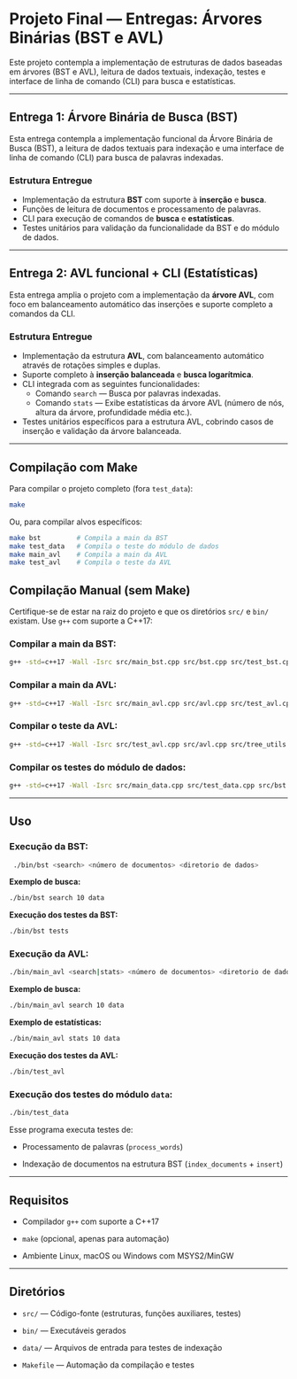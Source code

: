 # Projeto Final — Entregas: Árvores Binárias (BST e AVL)

Este projeto contempla a implementação de estruturas de dados baseadas em árvores (BST e AVL), leitura de dados textuais, indexação, testes e interface de linha de comando (CLI) para busca e estatísticas.

---

## Entrega 1: Árvore Binária de Busca (BST)

Esta entrega contempla a implementação funcional da Árvore Binária de Busca (BST), a leitura de dados textuais para indexação e uma interface de linha de comando (CLI) para busca de palavras indexadas.

### Estrutura Entregue

- Implementação da estrutura **BST** com suporte à **inserção** e **busca**.
- Funções de leitura de documentos e processamento de palavras.
- CLI para execução de comandos de **busca** e **estatísticas**.
- Testes unitários para validação da funcionalidade da BST e do módulo de dados.

---

## Entrega 2: AVL funcional + CLI (Estatísticas)

Esta entrega amplia o projeto com a implementação da **árvore AVL**, com foco em balanceamento automático das inserções e suporte completo a comandos da CLI.

### Estrutura Entregue

- Implementação da estrutura **AVL**, com balanceamento automático através de rotações simples e duplas.
- Suporte completo à **inserção balanceada** e **busca logarítmica**.
- CLI integrada com as seguintes funcionalidades:
  - Comando `search` — Busca por palavras indexadas.
  - Comando `stats` — Exibe estatísticas da árvore AVL (número de nós, altura da árvore, profundidade média etc.).
- Testes unitários específicos para a estrutura AVL, cobrindo casos de inserção e validação da árvore balanceada.

---

## Compilação com Make

Para compilar o projeto completo (fora `test_data`):

```bash
make
```

Ou, para compilar alvos específicos:

```bash
make bst         # Compila a main da BST
make test_data   # Compila o teste do módulo de dados
make main_avl    # Compila a main da AVL
make test_avl    # Compila o teste da AVL
```

## Compilação Manual (sem Make)

Certifique-se de estar na raiz do projeto e que os diretórios `src/` e `bin/` existam. Use `g++` com suporte a C++17:

### Compilar a main da BST:

```bash
g++ -std=c++17 -Wall -Isrc src/main_bst.cpp src/bst.cpp src/test_bst.cpp src/tree_utils.cpp src/data.cpp -o bin/bst
```

### Compilar a main da AVL:

```bash
g++ -std=c++17 -Wall -Isrc src/main_avl.cpp src/avl.cpp src/test_avl.cpp src/tree_utils.cpp src/data.cpp -o bin/main_avl
```

### Compilar o teste da AVL:

```bash
g++ -std=c++17 -Wall -Isrc src/test_avl.cpp src/avl.cpp src/tree_utils.cpp src/data.cpp -o bin/test_avl
```

### Compilar os testes do módulo de dados:

```bash
g++ -std=c++17 -Wall -Isrc src/main_data.cpp src/test_data.cpp src/bst.cpp src/tree_utils.cpp src/data.cpp -o bin/test_data
```

---

## Uso

### Execução da BST:

```bash
 ./bin/bst <search> <número de documentos> <diretorio de dados>
```

**Exemplo de busca:**

```bash
./bin/bst search 10 data
```

**Execução dos testes da BST:**

```bash
./bin/bst tests
```

### Execução da AVL:
```bash
./bin/main_avl <search|stats> <número de documentos> <diretorio de dados>
```

**Exemplo de busca:**

```bash
./bin/main_avl search 10 data
```
**Exemplo de estatísticas:**

```bash
./bin/main_avl stats 10 data
```

**Execução dos testes da AVL:**

```bash
./bin/test_avl
```

### Execução dos testes do módulo `data`:

```bash
./bin/test_data
```

Esse programa executa testes de:

- Processamento de palavras (`process_words`)
    
- Indexação de documentos na estrutura BST (`index_documents` + `insert`)
    

---

## Requisitos

- Compilador `g++` com suporte a C++17
    
- `make` (opcional, apenas para automação)
    
- Ambiente Linux, macOS ou Windows com MSYS2/MinGW
    

---

## Diretórios

- `src/` — Código-fonte (estruturas, funções auxiliares, testes)
    
- `bin/` — Executáveis gerados
    
- `data/` — Arquivos de entrada para testes de indexação
    
- `Makefile` — Automação da compilação e testes  